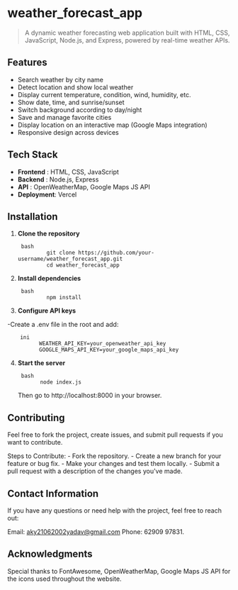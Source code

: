 # weather_forecast_app

  > A dynamic weather forecasting web application built with HTML, CSS, JavaScript, Node.js, and Express, powered by real-time weather APIs.

## Features

  - Search weather by city name
  - Detect location and show local weather
  - Display current temperature, condition, wind, humidity, etc.
  - Show date, time, and sunrise/sunset
  - Switch background according to day/night
  - Save and manage favorite cities
  - Display location on an interactive map (Google Maps integration)
  - Responsive design across devices

## Tech Stack

  - **Frontend**  : HTML, CSS, JavaScript
  - **Backend**   : Node.js, Express
  - **API**       : OpenWeatherMap, Google Maps JS API
  - **Deployment**: Vercel

## Installation

1. **Clone the repository**

        bash
                git clone https://github.com/your-username/weather_forecast_app.git
                cd weather_forecast_app
2. **Install dependencies**

        bash
                npm install
3. **Configure API keys**

-Create a .env file in the root and add:

        ini
              WEATHER_API_KEY=your_openweather_api_key
              GOOGLE_MAPS_API_KEY=your_google_maps_api_key
4. **Start the server**

        bash
              node index.js
   Then go to http://localhost:8000 in your browser.

## Contributing
  Feel free to fork the project, create issues, and submit pull requests if you want to contribute.
 
   Steps to Contribute:
     -  Fork the repository.
     -  Create a new branch for your feature or bug fix.
     -  Make your changes and test them locally.
     -  Submit a pull request with a description of the changes you've made.
 
## Contact Information
   If you have any questions or need help with the project, feel free to reach out:
 
   Email: aky21062002yadav@gmail.com
   Phone: 62909 97831.
   
 
## Acknowledgments
   Special thanks to FontAwesome, OpenWeatherMap, Google Maps JS API for the icons used throughout the website.
